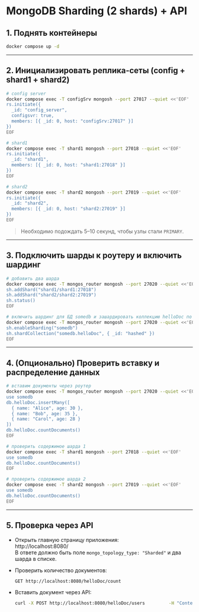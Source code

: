 # MongoDB Sharding (2 shards) + API

## 1. Поднять контейнеры

```bash
docker compose up -d
```

---

## 2. Инициализировать реплика-сеты (config + shard1 + shard2)

```bash
# config server
docker compose exec -T configSrv mongosh --port 27017 --quiet <<'EOF'
rs.initiate({
  _id: "config_server",
  configsvr: true,
  members: [{ _id: 0, host: "configSrv:27017" }]
})
EOF

# shard1
docker compose exec -T shard1 mongosh --port 27018 --quiet <<'EOF'
rs.initiate({
  _id: "shard1",
  members: [{ _id: 0, host: "shard1:27018" }]
})
EOF

# shard2
docker compose exec -T shard2 mongosh --port 27019 --quiet <<'EOF'
rs.initiate({
  _id: "shard2",
  members: [{ _id: 0, host: "shard2:27019" }]
})
EOF
```

> Необходимо подождать 5–10 секунд, чтобы узлы стали `PRIMARY`.

---

## 3. Подключить шарды к роутеру и включить шардинг

```bash
# добавить два шарда
docker compose exec -T mongos_router mongosh --port 27020 --quiet <<'EOF'
sh.addShard("shard1/shard1:27018")
sh.addShard("shard2/shard2:27019")
sh.status()
EOF

# включить шардинг для БД somedb и зашардировать коллекцию helloDoc по _id (hashed)
docker compose exec -T mongos_router mongosh --port 27020 --quiet <<'EOF'
sh.enableSharding("somedb")
sh.shardCollection("somedb.helloDoc", { _id: "hashed" })
EOF
```

---

## 4. (Опционально) Проверить вставку и распределение данных

```bash
# вставим документы через роутер
docker compose exec -T mongos_router mongosh --port 27020 --quiet <<'EOF'
use somedb
db.helloDoc.insertMany([
  { name: "Alice", age: 30 },
  { name: "Bob", age: 35 },
  { name: "Carol", age: 28 }
])
db.helloDoc.countDocuments()
EOF

# проверить содержимое шарда 1
docker compose exec -T shard1 mongosh --port 27018 --quiet <<'EOF'
use somedb
db.helloDoc.countDocuments()
EOF

# проверить содержимое шарда 2
docker compose exec -T shard2 mongosh --port 27019 --quiet <<'EOF'
use somedb
db.helloDoc.countDocuments()
EOF
```

---

## 5. Проверка через API

- Открыть главную страницу приложения:  
  http://localhost:8080/  
  В ответе должно быть поле `mongo_topology_type: "Sharded"` и два шарда в списке.

- Проверить количество документов:
  ```
  GET http://localhost:8080/helloDoc/count
  ```

- Вставить документ через API:
  ```bash
  curl -X POST http://localhost:8080/helloDoc/users         -H "Content-Type: application/json"         -d '{"name":"Dave","age":42}'
  ```
